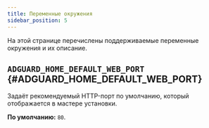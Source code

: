 ```yaml
---
title: Переменные окружения
sidebar_position: 5
---
```


На этой странице перечислены поддерживаемые переменные окружения и их описание.

## `ADGUARD_HOME_DEFAULT_WEB_PORT` {#ADGUARD_HOME_DEFAULT_WEB_PORT}

Задаёт рекомендуемый HTTP-порт по умолчанию, который отображается в мастере установки.

**По умолчанию:** `80`.
